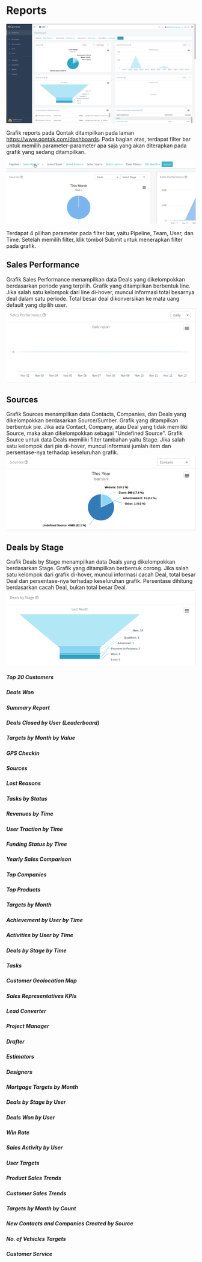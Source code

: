 # Reports

![Image of dashboard index](https://raw.githubusercontent.com/qontak-dev/docs/master/images/dashboards_index.png)

Grafik reports pada Qontak ditampilkan pada laman https://www.qontak.com/dashboards. Pada bagian atas, terdapat filter bar untuk memilih parameter-parameter apa saja yang akan diterapkan pada grafik yang sedang ditampilkan.

![Image of filter bar](https://raw.githubusercontent.com/qontak-dev/docs/master/images/filter_bar.gif)

Terdapat 4 pilihan parameter pada filter bar, yaitu Pipeline, Team, User, dan Time. Setelah memilih filter, klik tombol Submit untuk menerapkan filter pada grafik.

## Sales Performance
Grafik Sales Performance menampilkan data Deals yang dikelompokkan berdasarkan periode yang terpilih. Grafik yang ditampilkan berbentuk line. Jika salah satu kelompok dari line di-hover, muncul informasi total besarnya deal dalam satu periode. Total besar deal dikonversikan ke mata uang default yang dipilih user.
![Image of filter bar](https://raw.githubusercontent.com/qontak-dev/docs/master/images/graph_sales_performance.gif)

## Sources
Grafik Sources menampilkan data Contacts, Companies, dan Deals yang dikelompokkan berdasarkan Source/Sumber. Grafik yang ditampilkan berbentuk pie. Jika ada Contact, Company, atau Deal yang tidak memiliki Source, maka akan dikelompokkan sebagai "Undefined Source". Grafik Source untuk data Deals memiliki filter tambahan yaitu Stage. Jika salah satu kelompok dari pie di-hover, muncul informasi jumlah item dan persentase-nya terhadap keseluruhan grafik.
![Image of sources graph](https://raw.githubusercontent.com/qontak-dev/docs/master/images/graph_sources.gif)

## Deals by Stage
Grafik Deals by Stage menampilkan data Deals yang dikelompokkan berdasarkan Stage. Grafik yang ditampilkan berbentuk corong. Jika salah satu kelompok dari grafik di-hover, muncul informasi cacah Deal, total besar Deal dan persentase-nya terhadap keseluruhan grafik. Persentase dihitung berdasarkan cacah Deal, bukan total besar Deal.
![Image of sources graph](https://raw.githubusercontent.com/qontak-dev/docs/master/images/graph_deals_by_stage.gif)

##### Top 20 Customers
##### Deals Won
##### Summary Report
##### Deals Closed by User (Leaderboard)
##### Targets by Month by Value
##### GPS Checkin
##### Sources
##### Lost Reasons
##### Tasks by Status
##### Revenues by Time
##### User Traction by Time
##### Funding Status by Time
##### Yearly Sales Comparison
##### Top Companies
##### Top Products
##### Targets by Month
##### Achievement by User by Time
##### Activities by User by Time
##### Deals by Stage by Time
##### Tasks
##### Customer Geolocation Map
##### Sales Representatives KPIs
##### Lead Converter
##### Project Manager
##### Drafter
##### Estimators
##### Designers
##### Mortgage Targets by Month
##### Deals by Stage by User
##### Deals Won by User
##### Win Rate
##### Sales Activity by User
##### User Targets
##### Product Sales Trends
##### Customer Sales Trends
##### Targets by Month by Count
##### New Contacts and Companies Created by Source
##### No. of Vehicles Targets
##### Customer Service
